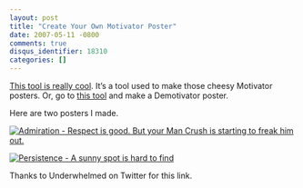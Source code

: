 ```yaml
---
layout: post
title: "Create Your Own Motivator Poster"
date: 2007-05-11 -0800
comments: true
disqus_identifier: 18310
categories: []
---
```

[This tool is really
cool](http://bighugelabs.com/flickr/motivator.php "Motivator Poster").
It’s a tool used to make those cheesy Motivator posters. Or, go to [this
tool](http://diy.despair.com/motivator.php "Demotivator") and make a
Demotivator poster.

Here are two posters I made.

[![Admiration - Respect is good. But your Man Crush is starting to freak
him
out.](http://haacked.com/images/haacked_com/WindowsLiveWriter/CreateYourOwnMotivatorPoster_AA0E/Motivator_thumb1.jpg)](http://haacked.com/images/haacked_com/WindowsLiveWriter/CreateYourOwnMotivatorPoster_AA0E/Motivator3.jpg "Admiration")

[![Persistence - A sunny spot is hard to
find](http://haacked.com/images/haacked_com/WindowsLiveWriter/CreateYourOwnMotivatorPoster_AA0E/Persistence_thumb.jpg)](http://haacked.com/images/haacked_com/WindowsLiveWriter/CreateYourOwnMotivatorPoster_AA0E/Persistence2.jpg "Persistence")

Thanks to Underwhelmed on Twitter for this link.

